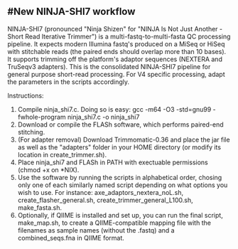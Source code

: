 #New NINJA-SHI7 workflow
-----------------------------

NINJA-SHI7 (pronounced "Ninja Shizen" for "NINJA Is Not Just Another - Short Read Iterative Trimmer") is a multi-fastq-to-multi-fasta QC processing pipeline. It expects modern Illumina fastq's produced on a MiSeq or HiSeq with stitchable reads (the paired ends should overlap more than 10 bases). It supports trimming off the platform's adaptor sequences (NEXTERA and TruSeqv3 adapters). This is the consolidated NINJA-SHI7 pipeline for general purpose short-read processing. For V4 specific processing, adapt the parameters in the scripts accordingly.

Instructions: 

1. Compile ninja_shi7.c. Doing so is easy: gcc -m64 -O3 -std=gnu99 -fwhole-program ninja_shi7.c -o ninja_shi7
2. Download or compile the FLASh software, which performs paired-end stitching. 
3. (For adapter removal) Download Trimmomatic-0.36 and place the jar file as well as the "adapters" folder in your HOME directory (or modify its location in create_trimmer.sh). 
4. Place ninja_shi7 and FLASh in PATH with exectuable permissions (chmod +x on *NIX).
5. Use the software by running the scripts in alphabetical order, chosing only one of each similarly named script depending on what options you wish to use. For instance: axe_adaptors_nextera_noL.sh, create_flasher_general.sh, create_trimmer_general_L100.sh, make_fasta.sh. 
6. Optionally, if QIIME is installed and set up, you can run the final script, make_map.sh, to create a QIIME-compatible mapping file with the filenames as sample names (without the .fastq) and a combined_seqs.fna in QIIME format. 

